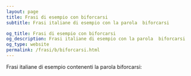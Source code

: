 ```yaml
---
layout: page
title: Frasi di esempio con biforcarsi 
subtitle: Frasi italiane di esempio con la parola  biforcarsi

og_title: Frasi di esempio con biforcarsi 
og_description: Frasi italiane di esempio con la parola  biforcarsi
og_type: website
permalink: /frasi/b/biforcarsi.html
---
```


Frasi italiane di esempio contenenti la parola biforcarsi:


